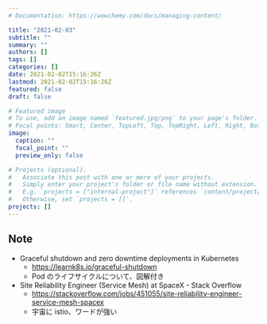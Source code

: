 ```yaml
---
# Documentation: https://wowchemy.com/docs/managing-content/

title: "2021-02-03"
subtitle: ""
summary: ""
authors: []
tags: []
categories: []
date: 2021-02-02T15:16:26Z
lastmod: 2021-02-02T15:16:26Z
featured: false
draft: false

# Featured image
# To use, add an image named `featured.jpg/png` to your page's folder.
# Focal points: Smart, Center, TopLeft, Top, TopRight, Left, Right, BottomLeft, Bottom, BottomRight.
image:
  caption: ""
  focal_point: ""
  preview_only: false

# Projects (optional).
#   Associate this post with one or more of your projects.
#   Simply enter your project's folder or file name without extension.
#   E.g. `projects = ["internal-project"]` references `content/project/deep-learning/index.md`.
#   Otherwise, set `projects = []`.
projects: []
---
```


## Note

* Graceful shutdown and zero downtime deployments in Kubernetes
  * https://learnk8s.io/graceful-shutdown
  * Pod のライフサイクルについて、図解付き
* Site Reliability Engineer (Service Mesh) at SpaceX - Stack Overflow
  * https://stackoverflow.com/jobs/451055/site-reliability-engineer-service-mesh-spacex
  * 宇宙に istio、ワードが強い
